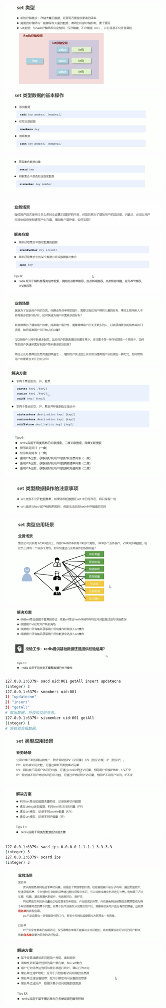 ![image-20200217112750335](assets/image-20200217112750335.png)

![image-20200217112816852](assets/image-20200217112816852.png)

![image-20200217113035469](assets/image-20200217113035469.png)

​	![image-20200218130745656](assets/image-20200218130745656.png)

![image-20200218130654363](assets/image-20200218130654363.png)

![image-20200218131632368](assets/image-20200218131651204.png)

![image-20200218131718887](assets/image-20200218131718887.png)

![image-20200218131750531](assets/image-20200218131750531.png)

![image-20200218132729371](assets/image-20200218132729371.png)

![image-20200218133642325](assets/image-20200218133642325.png)

![image-20200218133550917](assets/image-20200218133550917.png)

```bash
127.0.0.1:6379> sadd uid:001 getAll insert updateone
(integer) 3
127.0.0.1:6379> smembers uid:001
1) "updateone"
2) "insert"
3) "getAll"
# 取出数据，将校验交给业务。
127.0.0.1:6379> sismember uid:001 getAll
(integer) 1
# 将校验交给数据。
```

![image-20200218134109921](assets/image-20200218134109921.png)

![image-20200218134606815](assets/image-20200218134606815.png)

```bash
127.0.0.1:6379> sadd ips 0.0.0.0 1.1.1.1 3.3.3.3
(integer) 3
127.0.0.1:6379> scard ips
(integer) 3  
```

![image-20200218135049194](assets/image-20200218135049194.png)

![image-20200218135028213](assets/image-20200218135028213.png)

